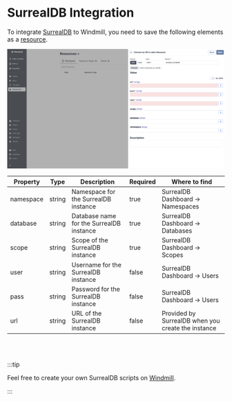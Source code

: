 # SurrealDB Integration

To integrate [SurrealDB](https://surrealdb.com/) to Windmill, you need to save the following elements as a [resource](../core_concepts/3_resources_and_types/index.mdx).

![Add SurrealDB Resource](../assets/integrations/add-surrealdb.png)

| Property  | Type   | Description                              | Required | Where to find                                      |
| --------- | ------ | ---------------------------------------- | -------- | -------------------------------------------------- |
| namespace | string | Namespace for the SurrealDB instance     | true     | SurrealDB Dashboard -> Namespaces                  |
| database  | string | Database name for the SurrealDB instance | true     | SurrealDB Dashboard -> Databases                   |
| scope     | string | Scope of the SurrealDB instance          | true     | SurrealDB Dashboard -> Scopes                      |
| user      | string | Username for the SurrealDB instance      | false    | SurrealDB Dashboard -> Users                       |
| pass      | string | Password for the SurrealDB instance      | false    | SurrealDB Dashboard -> Users                       |
| url       | string | URL of the SurrealDB instance            | false    | Provided by SurrealDB when you create the instance |

<br/><br/>

:::tip

Feel free to create your own SurrealDB scripts on [Windmill](../getting_started/00_how_to_use_windmill/index.mdx).

:::

